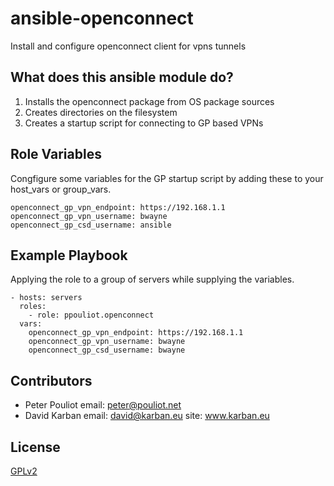 # ansible-openconnect

Install and configure openconnect client for vpns tunnels

## What does this ansible module do?

1. Installs the openconnect package from OS package sources
1. Creates directories on the filesystem
1. Creates a startup script for connecting to GP based VPNs


## Role Variables

Congfigure some variables for the GP startup script by adding these to your 
host_vars or group_vars.

```
openconnect_gp_vpn_endpoint: https://192.168.1.1
openconnect_gp_vpn_username: bwayne
openconnect_gp_csd_username: ansible
```
## Example Playbook

Applying the role to a group of servers while supplying the variables.

```
- hosts: servers
  roles:
    - role: ppouliot.openconnect
  vars:
    openconnect_gp_vpn_endpoint: https://192.168.1.1
    openconnect_gp_vpn_username: bwayne
    openconnect_gp_csd_username: bwayne
```

## Contributors

* Peter Pouliot 
  email: peter@pouliot.net
* David Karban
  email: david@karban.eu
  site: www.karban.eu

## License

[GPLv2](./license)
